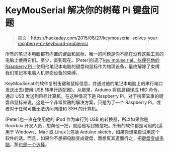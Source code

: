 # KeyMouSerial 解决你的树莓 Pi 键盘问题

> 原文：<https://hackaday.com/2015/06/27/keymouserial-solves-your-raspberry-pi-keyboard-problems/>

所有的笔记本电脑都有内置的键盘和鼠标，唯一的问题是你不能在没有这些工具的电脑上使用它们。至少，直到现在。[Peter]创造了[key mouse rial，以便在他的 Raspberry Pi](http://peterburk.herokuapp.com/keymouserial/)上使用他笔记本电脑的键盘和鼠标作为物理设备，最终解除了束缚我们笔记本电脑人机界面设备的束缚。

KeyMouSerial 的软件复制击键和鼠标信息，并通过他的笔记本电脑上的串行端口发送出去(使用 USB 转串行适配器)。从那里，Arduino 将信息翻译成 HID 命令，通过 USB 发送到目标计算机，在这种情况下是 Raspberry Pi。对于携带笨重的键盘和鼠标来说，这是一个非常优雅的解决方案，只是为了一个 Raspberry Pi，或者对于任何可能无法访问网络和 SSH 的计算机。

[Peter]也一直在使用他的 iPod 作为串行到 USB 的转换器，所以如果你是 Rockbox 开发人员，想帮他一把，就给他写封短信吧。所有的软件都是可用的(适用于 Windows、Mac 或 Linux ),包括 Arduino sketch，如果你想亲自试用这个软件的话。而且，如果你不想把电脑变成键盘，而想反其道而行之，把[键盘变成电脑](http://hackaday.com/2015/03/21/rasppikeyboard-project-called-kiiboard-still-pronounced-keyboard/)，那[也是一个选择](http://hackaday.com/2012/08/14/turning-a-keyboard-into-a-computer-with-a-raspberry-pi/)。